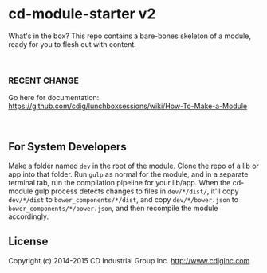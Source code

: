# cd-module-starter v2

What's in the box? This repo contains a bare-bones skeleton of a module, ready for you to flesh out with content.

<br>

### RECENT CHANGE
Go here for documentation: https://github.com/cdig/lunchboxsessions/wiki/How-To-Make-a-Module

<br>

## For System Developers
Make a folder named `dev` in the root of the module. Clone the repo of a lib or app into that folder. Run `gulp` as normal for the module, and in a separate terminal tab, run the compilation pipeline for your lib/app. When the cd-module gulp process detects changes to files in `dev/*/dist/`, it'll copy `dev/*/dist` to `bower_components/*/dist`, and copy `dev/*/bower.json` to `bower_components/*/bower.json`, and then recompile the module accordingly.

## License
Copyright (c) 2014-2015 CD Industrial Group Inc. http://www.cdiginc.com
